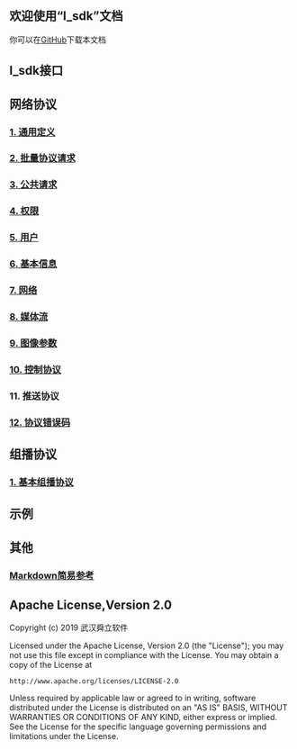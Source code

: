 ## 欢迎使用“l_sdk”文档

你可以在[GitHub](https://github.com/lishaoliang/l_sdk_doc/)下载本文档

## l_sdk接口

## 网络协议
### [1. 通用定义](https://github.com/lishaoliang/l_sdk_doc/blob/master/common/common.md)
### [2. 批量协议请求](https://github.com/lishaoliang/l_sdk_doc/blob/master/protocol/multi_request.md)
### [3. 公共请求](https://github.com/lishaoliang/l_sdk_doc/blob/master/protocol/pub_request.md)
### [4. 权限](https://github.com/lishaoliang/l_sdk_doc/blob/master/protocol/auth_request.md)
### [5. 用户](https://github.com/lishaoliang/l_sdk_doc/blob/master/protocol/user_request.md)
### [6. 基本信息](https://github.com/lishaoliang/l_sdk_doc/blob/master/protocol/base_request.md)
### [7. 网络](https://github.com/lishaoliang/l_sdk_doc/blob/master/protocol/net_request.md)
### [8. 媒体流](https://github.com/lishaoliang/l_sdk_doc/blob/master/protocol/stream_request.md)
### [9. 图像参数](https://github.com/lishaoliang/l_sdk_doc/blob/master/protocol/image_request.md)
### [10. 控制协议](https://github.com/lishaoliang/l_sdk_doc/blob/master/ctrl/sys.md)
### 11. 推送协议
### [12. 协议错误码](https://github.com/lishaoliang/l_sdk_doc/blob/master/protocol/net_proto_err.md)


## 组播协议
### [1. 基本组播协议](https://github.com/lishaoliang/l_sdk_doc/blob/master/multicast/multicast.md)


## 示例


## 其他
### [Markdown简易参考](https://github.com/lishaoliang/l_sdk_doc/blob/master/markdown.md)


## Apache License,Version 2.0

Copyright (c) 2019 武汉舜立软件

Licensed under the Apache License, Version 2.0 (the "License");
you may not use this file except in compliance with the License.
You may obtain a copy of the License at

    http://www.apache.org/licenses/LICENSE-2.0

Unless required by applicable law or agreed to in writing, software
distributed under the License is distributed on an "AS IS" BASIS,
WITHOUT WARRANTIES OR CONDITIONS OF ANY KIND, either express or implied.
See the License for the specific language governing permissions and
limitations under the License.
